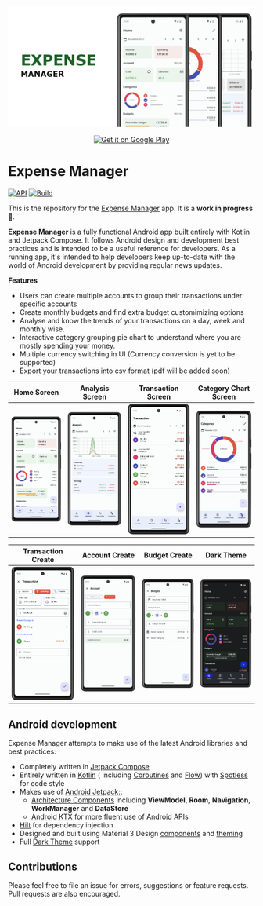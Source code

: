 ![Expense Manager Android](docs/images/splash.png)

<p align="center">
  <a href="https://play.google.com/store/apps/details?id=com.naveenapps.expensemanager" target="_blank">
    <img alt='Get it on Google Play' src='https://play.google.com/intl/en_us/badges/images/generic/en_badge_web_generic.png' width="320" />
  </a>
</p>

Expense Manager
==================
[![API](https://img.shields.io/badge/API-21%2B-brightgreen.svg?style=flat)](https://android-arsenal.com/api?level=21)
[![Build](https://github.com/nkuppan/expensemanager/actions/workflows/build.yml/badge.svg)](https://github.com/nkuppan/expensemanager/actions/workflows/build.yml)

This is the repository for the [Expense Manager](https://expensemanager.naveenapps.com/) app. It is
a **work in progress** 🚧.

**Expense Manager** is a fully functional Android app built entirely with Kotlin and Jetpack
Compose. It follows Android design and development best practices and is intended to be a useful
reference for developers. As a running app, it's intended to help developers keep up-to-date with
the world of Android development by providing regular news updates.

**Features**

* Users can create multiple accounts to group their transactions under specific accounts
* Create monthly budgets and find extra budget customimizing options
* Analyse and know the trends of your transactions on a day, week and monthly wise.
* Interactive category grouping pie chart to understand where you are mostly spending your money.
* Multiple currency switching in UI (Currency conversion is yet to be supported)
* Export your transactions into csv format (pdf will be added soon)

|                    Home Screen                    |                  Analysis Screen                  |                Transaction Screen                 |               Category Chart Screen               |
|:-------------------------------------------------:|:-------------------------------------------------:|:-------------------------------------------------:|:-------------------------------------------------:|
| <img src="docs/images/image1.png" width="250px"/> | <img src="docs/images/image2.png" width="250px"/> | <img src="docs/images/image3.png" width="250px"/> | <img src="docs/images/image4.png" width="250px"/> |

|                Transaction Create                 |                  Account Create                   |                   Budget Create                   |                    Dark Theme                     |
|:-------------------------------------------------:|:-------------------------------------------------:|:-------------------------------------------------:|:-------------------------------------------------:|
| <img src="docs/images/image5.png" width="250px"/> | <img src="docs/images/image6.png" width="250px"/> | <img src="docs/images/image7.png" width="250px"/> | <img src="docs/images/image8.png" width="250px"/> | 

## Android development
Expense Manager attempts to make use of the latest Android libraries and best practices:

* Completely written in [Jetpack Compose](https://developer.android.com/jetpack/compose)
* Entirely written in [Kotlin](https://kotlinlang.org/) (
  including [Coroutines](https://kotlinlang.org/docs/reference/coroutines-overview.html)
  and [Flow](https://kotlinlang.org/docs/reference/coroutines/flow.html))
  with [Spotless](https://github.com/diffplug/spotless) for code style
* Makes use of [Android Jetpack:](https://developer.android.com/jetpack/):
    * [Architecture Components](https://developer.android.com/jetpack/arch/) including **ViewModel**, **Room**, **Navigation**, **WorkManager** and **DataStore**
    * [Android KTX](https://developer.android.com/kotlin/ktx) for more fluent use of Android APIs
* [Hilt](https://dagger.dev/hilt/) for dependency injection
* Designed and built using Material 3 Design [components](https://m3.material.io/)
  and [theming](https://m3.material.io/theme-builder)
* Full [Dark Theme](https://m3.material.io/styles/color/choosing-a-scheme) support

## Contributions

Please feel free to file an issue for errors, suggestions or feature requests. Pull requests are
also encouraged.


